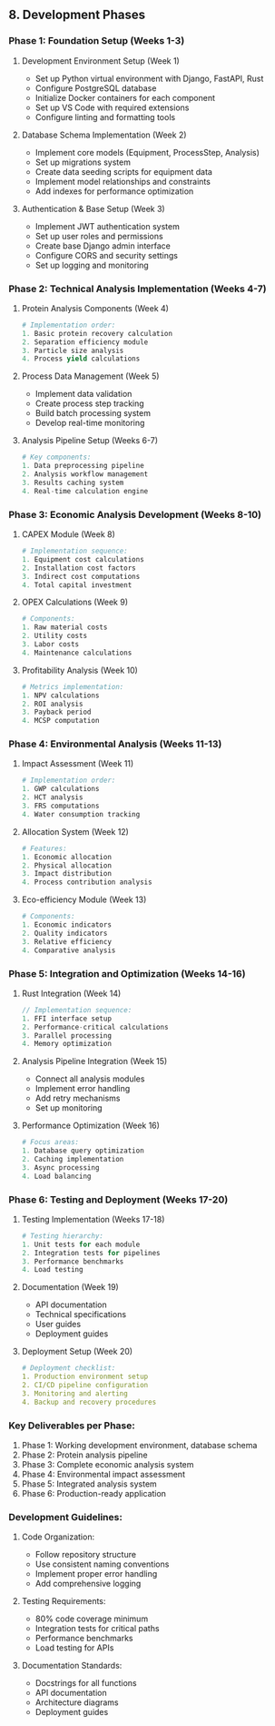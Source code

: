 ## 8. Development Phases

### Phase 1: Foundation Setup (Weeks 1-3)
1. Development Environment Setup (Week 1)
   - Set up Python virtual environment with Django, FastAPI, Rust
   - Configure PostgreSQL database
   - Initialize Docker containers for each component
   - Set up VS Code with required extensions
   - Configure linting and formatting tools

2. Database Schema Implementation (Week 2)
   - Implement core models (Equipment, ProcessStep, Analysis)
   - Set up migrations system
   - Create data seeding scripts for equipment data
   - Implement model relationships and constraints
   - Add indexes for performance optimization

3. Authentication & Base Setup (Week 3)
   - Implement JWT authentication system
   - Set up user roles and permissions
   - Create base Django admin interface
   - Configure CORS and security settings
   - Set up logging and monitoring

### Phase 2: Technical Analysis Implementation (Weeks 4-7)
1. Protein Analysis Components (Week 4)
   ```python
   # Implementation order:
   1. Basic protein recovery calculation
   2. Separation efficiency module
   3. Particle size analysis
   4. Process yield calculations
   ```

2. Process Data Management (Week 5)
   - Implement data validation
   - Create process step tracking
   - Build batch processing system
   - Develop real-time monitoring

3. Analysis Pipeline Setup (Weeks 6-7)
   ```python
   # Key components:
   1. Data preprocessing pipeline
   2. Analysis workflow management
   3. Results caching system
   4. Real-time calculation engine
   ```

### Phase 3: Economic Analysis Development (Weeks 8-10)
1. CAPEX Module (Week 8)
   ```python
   # Implementation sequence:
   1. Equipment cost calculations
   2. Installation cost factors
   3. Indirect cost computations
   4. Total capital investment
   ```

2. OPEX Calculations (Week 9)
   ```python
   # Components:
   1. Raw material costs
   2. Utility costs
   3. Labor costs
   4. Maintenance calculations
   ```

3. Profitability Analysis (Week 10)
   ```python
   # Metrics implementation:
   1. NPV calculations
   2. ROI analysis
   3. Payback period
   4. MCSP computation
   ```

### Phase 4: Environmental Analysis (Weeks 11-13)
1. Impact Assessment (Week 11)
   ```python
   # Implementation order:
   1. GWP calculations
   2. HCT analysis
   3. FRS computations
   4. Water consumption tracking
   ```

2. Allocation System (Week 12)
   ```python
   # Features:
   1. Economic allocation
   2. Physical allocation
   3. Impact distribution
   4. Process contribution analysis
   ```

3. Eco-efficiency Module (Week 13)
   ```python
   # Components:
   1. Economic indicators
   2. Quality indicators
   3. Relative efficiency
   4. Comparative analysis
   ```

### Phase 5: Integration and Optimization (Weeks 14-16)
1. Rust Integration (Week 14)
   ```rust
   // Implementation sequence:
   1. FFI interface setup
   2. Performance-critical calculations
   3. Parallel processing
   4. Memory optimization
   ```

2. Analysis Pipeline Integration (Week 15)
   - Connect all analysis modules
   - Implement error handling
   - Add retry mechanisms
   - Set up monitoring

3. Performance Optimization (Week 16)
   ```python
   # Focus areas:
   1. Database query optimization
   2. Caching implementation
   3. Async processing
   4. Load balancing
   ```

### Phase 6: Testing and Deployment (Weeks 17-20)
1. Testing Implementation (Weeks 17-18)
   ```python
   # Testing hierarchy:
   1. Unit tests for each module
   2. Integration tests for pipelines
   3. Performance benchmarks
   4. Load testing
   ```

2. Documentation (Week 19)
   - API documentation
   - Technical specifications
   - User guides
   - Deployment guides

3. Deployment Setup (Week 20)
   ```yaml
   # Deployment checklist:
   1. Production environment setup
   2. CI/CD pipeline configuration
   3. Monitoring and alerting
   4. Backup and recovery procedures
   ```

### Key Deliverables per Phase:
1. Phase 1: Working development environment, database schema
2. Phase 2: Protein analysis pipeline
3. Phase 3: Complete economic analysis system
4. Phase 4: Environmental impact assessment
5. Phase 5: Integrated analysis system
6. Phase 6: Production-ready application

### Development Guidelines:
1. Code Organization:
   - Follow repository structure
   - Use consistent naming conventions
   - Implement proper error handling
   - Add comprehensive logging

2. Testing Requirements:
   - 80% code coverage minimum
   - Integration tests for critical paths
   - Performance benchmarks
   - Load testing for APIs

3. Documentation Standards:
   - Docstrings for all functions
   - API documentation
   - Architecture diagrams
   - Deployment guides